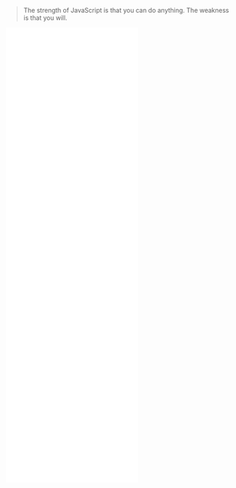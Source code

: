 > The strength of JavaScript is that you can do anything. The weakness is that you will.

<picture>
  <img src="/github-metrics.svg" alt="Metrics">
</picture>
